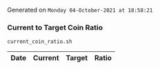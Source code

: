 Generated on `Monday 04-October-2021 at 18:58:21`

### Current to Target Coin Ratio
`current_coin_ratio.sh`

Date|Current|Target|Ratio
---|---|---|---
